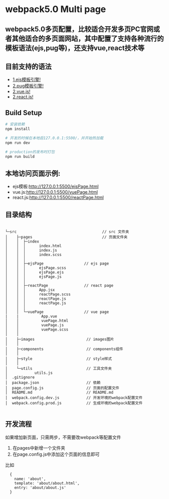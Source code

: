 # webpack5.0 Multi page

## webpack5.0多页配置，比较适合开发多页PC官网或者其他适合的多页面网站，其中配置了支持各种流行的模板语法(ejs,pug等)，还支持vue,react技术等

## 目前支持的语法
- [1.ejs模板引擎!](https://ejs.bootcss.com/)
- [2.pug模板引擎!](https://github.com/pugjs/pug/)
- [2.vue.js!](https://cn.vuejs.org/)
- [2.react.js!](https://reactjs.org/)
## Build Setup

``` bash
# 安装依赖
npm install

# 开发的时候在本地启127.0.0.1:5500/，并开始热加载
npm run dev

# production的发布时打包
npm run build

```

## 本地访问页面示例:
- ejs模板:http://127.0.0.1:5500/ejsPage.html
- vue.js:http://127.0.0.1:5500/vuePage.html
- react.js:http://127.0.0.1:5500/reactPage.html



## 目录结构

```

└─src                                      // src 文件夹
│    ├─pages                               // 页面文件夹
│    │  ├─index
│    │  │      index.html
│    │  │      index.js
│    │  │      index.scss
│    │  │
│    │  ├─ejsPage                  // ejs page
│    │  │      ejsPage.scss
│    │  │      ejsPage.ejs
│    │  │      ejsPage.js
│    │  │
│    │  ├─reactPage                // react page
│    │  │      App.jsx
│    │  │      reactPage.scss
│    │  │      reactPage.js
│    │  │      reactPage.js
│    │  │
│    │  └─vuePage                  // vue page
|    |          App.vue
│    │          vuePage.html
│    │          vuePage.js
│    │          vuePage.scss
│    │
│    ├─images                       // images图片
│    │
│    ├─components                   // components组件
│    │
│    ├─style                        // style样式
│    │
│    └─utils                        // 工具文件夹
│            utils.js
│  .gitignore
│  package.json                     // 依赖
│  page.config.js                   // 页面的配置文件
│  README.md                        // README.md
│  webpack.config.dev.js            // 开发环境的webpack配置文件
│  webpack.config.prod.js           // 生成环境的webpack配置文件
         

```

## 开发流程

如果增加新页面，只需两步，不需要改webpack等配置文件

1. 在pages中新增一个文件夹
2. 在page.config.js中添加这个页面的信息即可

比如
```
  {
    name: 'about',
    template: 'about/about.html',
    entry: 'about/about.js'
  }

```

